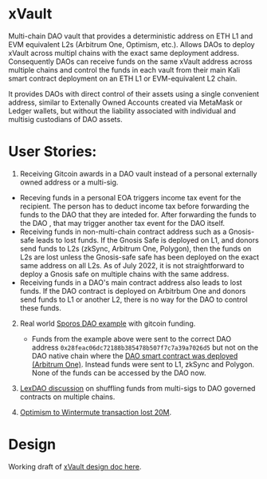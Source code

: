 # xVault

Multi-chain DAO vault that provides a deterministic address on ETH L1 and EVM equivalent L2s (Arbitrum One, Optimism, etc.). Allows DAOs to deploy xVault across multipl chains with the exact same deployment address. Consequently DAOs can receive funds on the same xVault address across multiple chains and control the funds in each vault from their main Kali smart contract deployment on an ETH L1 or EVM-equivalent L2 chain.

It provides DAOs with direct control of their assets using a single convenient address, similar to Extenally Owned Accounts created via MetaMask or Ledger wallets, but without the liability associated with individual and multisig custodians of DAO assets.

# User Stories:

1. Receiving Gitcoin awards in a DAO vault instead of a personal externally owned address or a multi-sig.
  - Receving funds in a personal EOA triggers income tax event for the recipient. The person has to deduct income tax before forwarding the funds to the DAO that they are inteded for. After forwarding the funds to the DAO , that may trigger another tax event for the DAO itself.
  - Receiving funds in non-multi-chain contract address such as a Gnosis-safe leads to lost funds. If the Gnosis Safe is deployed on L1, and donors send funds to L2s (zkSync, Arbitrum One, Polygon), then the funds on L2s are lost unless the Gnosis-safe safe has been deployed on the exact same address on all L2s. As of July 2022, it is not straightforward to deploy a Gnosis safe on multiple chains with the same address.
  - Receiving funds in a DAO's main contract address also leads to lost funds. If the DAO contract is deployed on Arbitrbum One and donors send funds to L1 or another L2, there is no way for the DAO to control these funds.
2. Real world [Sporos DAO example](https://gitcoin.co/grants/6035/sweat-equity-management-platform-for-daos) with gitcoin funding.
    - Funds from the example above were sent to the correct DAO address `0x28feac06dc72188b385478b507f7c7a39a7026d5` but not on the DAO native chain where the [DAO smart contract was deployed (Arbitrum One)](0x28feac06dc72188b385478b507f7c7a39a7026d5). Instead funds were sent to L1, zkSync and Polygon. None of the funds can be accessed by the DAO now.
2. [LexDAO discussion](https://discord.com/channels/682960432272506907/900411400491524106/998084170666475520) on shuffling funds from multi-sigs to DAO governed contracts on multiple chains.

2. [Optimism to Wintermute transaction lost 20M](https://cryptobriefing.com/wintermute-makes-optimistic-assumption-loses-20m-optimism-tokens/).

# Design

Working draft of [xVault design doc here](https://github.com/SporosDAO/sweat-token/wiki/xVault%3A-Omnichain-DAO-Treasury).
